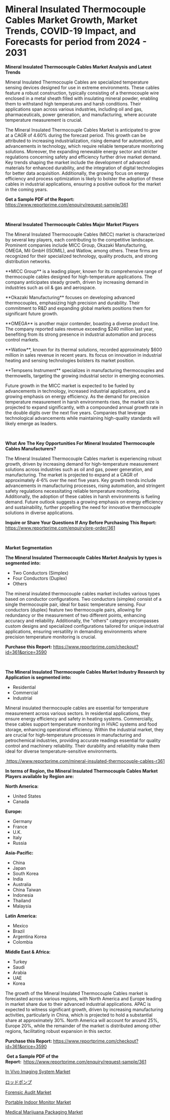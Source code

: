 <p><h1>Mineral Insulated Thermocouple Cables Market Growth, Market Trends, COVID-19 Impact, and Forecasts for period from 2024 - 2031</h1></p><p><strong>Mineral Insulated Thermocouple Cables Market Analysis and Latest Trends</strong></p>
<p><p>Mineral Insulated Thermocouple Cables are specialized temperature sensing devices designed for use in extreme environments. These cables feature a robust construction, typically consisting of a thermocouple wire enclosed in a metal sheath filled with insulating mineral powder, enabling them to withstand high temperatures and harsh conditions. Their applications span across various industries, including oil and gas, pharmaceuticals, power generation, and manufacturing, where accurate temperature measurement is crucial.</p><p>The Mineral Insulated Thermocouple Cables Market is anticipated to grow at a CAGR of 4.60% during the forecast period. This growth can be attributed to increasing industrialization, rising demand for automation, and advancements in technology, which require reliable temperature monitoring solutions. Moreover, the expanding renewable energy sector and stricter regulations concerning safety and efficiency further drive market demand. Key trends shaping the market include the development of advanced materials for enhanced durability, and the integration of digital technologies for better data acquisition. Additionally, the growing focus on energy efficiency and process optimization is likely to bolster the adoption of these cables in industrial applications, ensuring a positive outlook for the market in the coming years.</p></p>
<p><strong>Get a Sample PDF of the Report:&nbsp;</strong> <a href="https://www.reportprime.com/enquiry/request-sample/361">https://www.reportprime.com/enquiry/request-sample/361</a></p>
<p>&nbsp;</p>
<p><strong>Mineral Insulated Thermocouple Cables Major Market Players</strong></p>
<p><p>The Mineral Insulated Thermocouple Cables (MICC) market is characterized by several key players, each contributing to the competitive landscape. Prominent companies include MICC Group, Okazaki Manufacturing, OMEGA, Mil GmbH (ISOMIL), and Watlow, among others. These firms are recognized for their specialized technology, quality products, and strong distribution networks.</p><p>**MICC Group** is a leading player, known for its comprehensive range of thermocouple cables designed for high-temperature applications. The company anticipates steady growth, driven by increasing demand in industries such as oil & gas and aerospace.</p><p>**Okazaki Manufacturing** focuses on developing advanced thermocouples, emphasizing high precision and durability. Their commitment to R&D and expanding global markets positions them for significant future growth.</p><p>**OMEGA** is another major contender, boasting a diverse product line. The company reported sales revenue exceeding $240 million last year, benefiting from its strong presence in industrial automation and process control markets.</p><p>**Watlow**, known for its thermal solutions, recorded approximately $600 million in sales revenue in recent years. Its focus on innovation in industrial heating and sensing technologies bolsters its market position.</p><p>**Tempsens Instrument** specializes in manufacturing thermocouples and thermowells, targeting the growing industrial sector in emerging economies. </p><p>Future growth in the MICC market is expected to be fueled by advancements in technology, increased industrial applications, and a growing emphasis on energy efficiency. As the demand for precision temperature measurement in harsh environments rises, the market size is projected to expand significantly, with a compounded annual growth rate in the double digits over the next five years. Companies that leverage technological advancements while maintaining high-quality standards will likely emerge as leaders.</p></p>
<p>&nbsp;</p>
<p><strong>What Are The Key Opportunities For Mineral Insulated Thermocouple Cables Manufacturers?</strong></p>
<p><p>The Mineral Insulated Thermocouple Cables market is experiencing robust growth, driven by increasing demand for high-temperature measurement solutions across industries such as oil and gas, power generation, and manufacturing. The market is projected to expand at a CAGR of approximately 4-6% over the next five years. Key growth trends include advancements in manufacturing processes, rising automation, and stringent safety regulations necessitating reliable temperature monitoring. Additionally, the adoption of these cables in harsh environments is fueling demand. Future outlook suggests a growing emphasis on energy efficiency and sustainability, further propelling the need for innovative thermocouple solutions in diverse applications.</p></p>
<p><strong>Inquire or Share Your Questions If Any Before Purchasing This Report:</strong> <a href="https://www.reportprime.com/enquiry/pre-order/361">https://www.reportprime.com/enquiry/pre-order/361</a></p>
<p>&nbsp;</p>
<p><strong>Market Segmentation</strong></p>
<p><strong>The Mineral Insulated Thermocouple Cables Market Analysis by types is segmented into:</strong></p>
<p><ul><li>Two Conductors (Simplex)</li><li>Four Conductors (Duplex)</li><li>Others</li></ul></p>
<p><p>The mineral insulated thermocouple cables market includes various types based on conductor configurations. Two conductors (simplex) consist of a single thermocouple pair, ideal for basic temperature sensing. Four conductors (duplex) feature two thermocouple pairs, allowing for redundancy or the measurement of two different points, enhancing accuracy and reliability. Additionally, the "others" category encompasses custom designs and specialized configurations tailored for unique industrial applications, ensuring versatility in demanding environments where precision temperature monitoring is crucial.</p></p>
<p><strong>Purchase this Report:&nbsp;</strong><a href="https://www.reportprime.com/checkout?id=361&price=3590">https://www.reportprime.com/checkout?id=361&price=3590</a></p>
<p>&nbsp;</p>
<p><strong>The Mineral Insulated Thermocouple Cables Market Industry Research by Application is segmented into:</strong></p>
<p><ul><li>Residential</li><li>Commercial</li><li>Industrial</li></ul></p>
<p><p>Mineral insulated thermocouple cables are essential for temperature measurement across various sectors. In residential applications, they ensure energy efficiency and safety in heating systems. Commercially, these cables support temperature monitoring in HVAC systems and food storage, enhancing operational efficiency. Within the industrial market, they are crucial for high-temperature processes in manufacturing and petrochemical industries, providing accurate readings essential for quality control and machinery reliability. Their durability and reliability make them ideal for diverse temperature-sensitive environments.</p></p>
<p><a href="https://www.reportprime.com/mineral-insulated-thermocouple-cables-r361">&nbsp;https://www.reportprime.com/mineral-insulated-thermocouple-cables-r361</a></p>
<p><strong>In terms of Region, the Mineral Insulated Thermocouple Cables Market Players available by Region are:</strong></p>
<p>
    <p> <strong> North America: </strong>
        <ul>
            <li>United States</li>
            <li>Canada</li>
        </ul>
        </p> 
    <p> <strong> Europe: </strong>
        <ul>
            <li>Germany</li>
            <li>France</li>
            <li>U.K.</li>
            <li>Italy</li>
            <li>Russia</li>
        </ul>
        </p> 
    <p> <strong> Asia-Pacific: </strong>
        <ul>
            <li>China</li>
            <li>Japan</li>
            <li>South Korea</li>
            <li>India</li>
            <li>Australia</li>
            <li>China Taiwan</li>
            <li>Indonesia</li>
            <li>Thailand</li>
            <li>Malaysia</li>
        </ul>
        </p> 
    <p> <strong> Latin America: </strong>
        <ul>
            <li>Mexico</li>
            <li>Brazil</li>
            <li>Argentina Korea</li>
            <li>Colombia</li>
        </ul>
        </p> 
    <p> <strong> Middle East & Africa: </strong>
        <ul>
            <li>Turkey</li>
            <li>Saudi</li>
            <li>Arabia</li>
            <li>UAE</li>
            <li>Korea</li>
        </ul>
    </p>
    </p>
<p><p>The growth of the Mineral Insulated Thermocouple Cables market is forecasted across various regions, with North America and Europe leading in market share due to their advanced industrial applications. APAC is expected to witness significant growth, driven by increasing manufacturing activities, particularly in China, which is projected to hold a substantial share at approximately 30%. North America will account for around 25%, Europe 20%, while the remainder of the market is distributed among other regions, facilitating robust expansion in this sector.</p></p>
<p><strong>Purchase this Report: </strong><a href="https://www.reportprime.com/checkout?id=361&price=3590">https://www.reportprime.com/checkout?id=361&price=3590</a></p>
<p>&nbsp;<strong>Get a Sample PDF of the Report:&nbsp;&nbsp;</strong><a href="https://www.reportprime.com/enquiry/request-sample/361">https://www.reportprime.com/enquiry/request-sample/361</a></p>
<p><strong></strong></p>
<p><p><a href="https://medium.com/@snievearol72/in-vivo-imaging-system-market-global-market-insights-and-sales-trends-2024-to-2031-8402b66a6c43">In Vivo Imaging System Market</a></p><p><a href="https://medium.com/@leroystapc/%E3%82%B0%E3%83%AD%E3%83%BC%E3%83%90%E3%83%AB%E3%83%AD%E3%83%83%E3%83%89%E3%83%9D%E3%83%B3%E3%83%97%E5%B8%82%E5%A0%B4%E3%81%AB%E9%96%A2%E3%81%99%E3%82%8B%E6%88%A6%E7%95%A5%E7%9A%84%E5%B8%82%E5%A0%B4%E3%82%A4%E3%83%B3%E3%82%B5%E3%82%A4%E3%83%88-2024%E5%B9%B4-2031%E5%B9%B4-7141f72903ac">ロッドポンプ</a></p><p><a href="https://medium.com/@adam.churchill89678/strategic-insights-into-global-forensic-audit-market-trends-2024-2031-covered-in-137-pages-6c1458dc8f9b">Forensic Audit Market</a></p><p><a href="https://www.linkedin.com/pulse/portable-indoor-monitor-market-global-regional-analysis-focus-par8f?trackingId=2GjT8N31QEaMWb6ZH5Igew%3D%3D">Portable Indoor Monitor Market</a></p><p><a href="https://issuu.com/reportprime-2/docs/medical-marijuana-packaging-market-_1b2628fa2b49cb">Medical Marijuana Packaging Market</a></p></p>